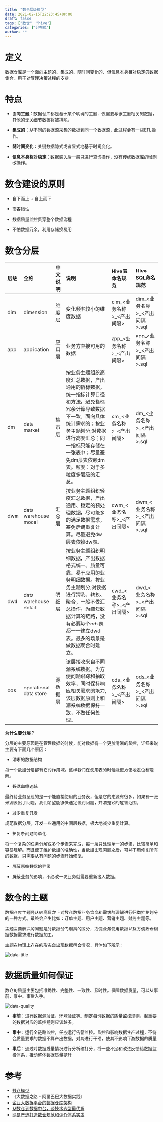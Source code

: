```yaml
---
title: "数仓层级模型"
date: 2021-02-15T22:23:45+08:00
draft: false
tags: ["数仓", "hive"]
categories: ["分布式"]
author: ""
---
```


# 定义

数据仓库是一个面向主题的、集成的、随时间变化的、但信息本身相对稳定的数据集合，用于对管理决策过程的支持。

# 特点

* **面向主题**：数据仓库都是基于某个明确的主题，仅需要与该主题相关的数据，其他的无关细节数据将被排除。

* **集成的**：从不同的数据源采集的数据到同一个数据源，此过程会有一些ETL操作。

* **随时间变化**：关键数据隐式或者显式地基于时间变化。

* **信息本身相对稳定**：数据装入后一般只进行查询操作，没有传统数据库的增删改操作。

# 数仓建设的原则

* 自下而上 + 自上而下

* 高容错性

* 数据质量监控贯穿整个数据流程

* 不怕数据冗余，利用存储换易用

# 数仓分层

| 层级  | 全称  | 中文说明  | 说明  | Hive表命名规范 |  Hive SQL命名规范    |
|:------------- |:--------------- |:------------|:------------|:------------|:------------|
|dim|dimension|维度层|变化频率较小的维度数据|dim_<业务名称>_<产出间隔> |dim_<业务名称>_<产出间隔>.sql|
|app|application|应用层|业务方直接可用的数据 |app_<业务名称>_<产出间隔>|app_<业务名称>_<产出间隔>.sql|
|dm|data market|集市层|按业务主题组织高度汇总数据，产出通用的指标数据，统一指标计算口径和方法，避免指标冗余计算导致数据不一致。面向具体统计需求的；按业务主题划分;对数据进行高度汇总；同一指标只能存储在一张表中；尽量避免dm层表依赖dm表。粒度：对于多粒度多层级的汇总。|dm_<业务名称>_<产出间隔>|dm_<业务名称>_<产出间隔>.sql|
|dwm|data warehouse model|汇总层|按业务主题组织轻度汇总数据，产出通用、稳定的预处理数据，尽可能多的满足数据需求，避免后期重复计算。尽量避免dw层表依赖dw表。|dwm_<业务名称>_<产出间隔>|dwm_<业务名称>_<产出间隔>.sql|
|dwd|data warehouse detail|明细层|按业务主题组织明细数据，产出数据格式统一、质量可靠、易于应用的业务明细数据。按业务主题划分;对数据进行清洗、转换、聚合，一般不做汇总操作。为缩短数据计算的链路，没有必要每个ods表都一一建立dwd表。最多的场景是做数据聚合时建立。|dwd_<业务名称>_<产出间隔>|dwd_<业务名称>_<产出间隔>.sql|
|ods|operational data store|源数据层|该层接收来自不同源系统数据。为方便问题跟踪和抽取效率，同时保持响应相关需求的能力,该层数据原则上和源系统数据保持一致，不做任何处理。|ods_<业务名称>_<产出间隔>|ods_<业务名称>_<产出间隔>.sql|

**为什么要分层？**

分层的主要原因是在管理数据的时候，能对数据有一个更加清晰的掌控，详细来说主要有下面几个原因：

* 清晰的数据结构

每一个数据分层都有它的作用域，这样我们在使用表的时候能更方便地定位和理解。

* 数据血缘追踪

最终给业务呈现的是一个能直接使用的业务表，但是它的来源有很多，如果有一张来源表出了问题，我们希望能够快速定位到问题，并清楚它的危害范围。

* 减少重复开发

规范数据分层，开发一些通用的中间层数据，极大地减少重复计算。

* 把复杂问题简单化

将一个复杂的任务分解成多个步骤来完成，每一层只处理单一的步骤，比较简单和容易理解。而且便于维护数据的准确性，当数据出现问题之后，可以不用修复所有的数据，只需要从有问题的步骤开始修复。

* 屏蔽原始数据的异常

* 屏蔽业务的影响，不必改一次业务就需要重新接入数据。

# 数仓的主题

数据仓库主题是从较高层次上对数仓数据业务含义和需求的理解进行归类抽象划分的一种方式。最终会产生比如：订单主题、用户主题、营销主题、财务主题等。

主题主要解决的问题是对数据分门别类的区分，方便业务使用数据以及方便数仓根据数据需求进行数据加工。

主题在物理上存在的形态会出现数据耦合情况，具体如下所示：

![data-title](../../static/img/20210215/data-title.png)


# 数据质量如何保证

数仓的质量主要包括准确性、完整性、一致性、及时性。保障数据质量，可以从事前、事中、事后入手。

![data-quality](../../static/img/20210215/data-quality.png)

* **事前**：进行数据源验证，环境验证等。制定每份数据的质量监控规则，越重要的数据对应的监控规则应该越多。

* **事中**：运行全链路监控，任务运行告警监控。监控和影响数据生产过程，不符合质量要求的数据不算产出数据，对其进行干预，使其不影响下游数据的质量

* **事后**：通过对数据质量情况进行分析和打分，将一些不足和改进反馈给数据监控体系，推动整体数据质量提升

# 参考 
* [数仓模型](https://cloud.tencent.com/developer/article/1122464)
* 《大数据之路 - 阿里巴巴大数据实践》
* [企业大数据平台的数据仓库架构](https://www.sohu.com/a/337886026_99913726)
* [从数仓到数据中台，谈技术选型最优解](https://zhuanlan.zhihu.com/p/139661395)
* [网易严选打造数仓规范和评价体系实践](https://zhuanlan.zhihu.com/p/259219540?utm_source=wechat_timeline)
